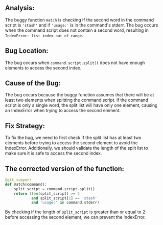 ## Analysis:
The buggy function `match` is checking if the second word in the command script is `'stash'` and if `'usage:'` is in the command's stderr. The bug occurs when the command script does not contain a second word, resulting in `IndexError: list index out of range`.

## Bug Location:
The bug occurs when `command.script.split()` does not have enough elements to access the second index.

## Cause of the Bug:
The bug occurs because the buggy function assumes that there will be at least two elements when splitting the command script. If the command script is only a single word, the split list will have only one element, causing an IndexError when trying to access the second element.

## Fix Strategy:
To fix the bug, we need to first check if the split list has at least two elements before trying to access the second element to avoid the IndexError. Additionally, we should validate the length of the split list to make sure it is safe to access the second index.

## The corrected version of the function:
```python
@git_support
def match(command):
    split_script = command.script.split()
    return (len(split_script) >= 2
            and split_script[1] == 'stash'
            and 'usage:' in command.stderr)
```

By checking if the length of `split_script` is greater than or equal to 2 before accessing the second element, we can prevent the IndexError.